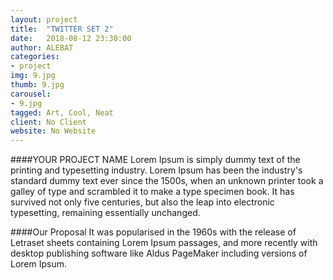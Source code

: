 ```yaml
---
layout: project
title:  "TWITTER SET 2"
date:   2018-08-12 23:30:00
author: ALEBAT
categories:
- project
img: 9.jpg
thumb: 9.jpg
carousel:
- 9.jpg
tagged: Art, Cool, Neat
client: No Client
website: No Website
---
```

####YOUR PROJECT NAME
Lorem Ipsum is simply dummy text of the printing and typesetting industry. Lorem Ipsum has been the industry's standard dummy text ever since the 1500s, when an unknown printer took a galley of type and scrambled it to make a type specimen book. It has survived not only five centuries, but also the leap into electronic typesetting, remaining essentially unchanged.

####Our Proposal
It was popularised in the 1960s with the release of Letraset sheets containing Lorem Ipsum passages, and more recently with desktop publishing software like Aldus PageMaker including versions of Lorem Ipsum.